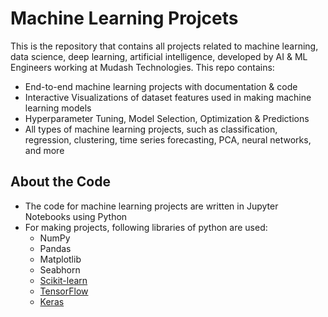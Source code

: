 # Machine Learning Projcets
This is the repository that contains all projects related to machine learning, data science, deep learning, artificial intelligence, developed by AI &amp; ML Engineers working at Mudash Technologies. This repo contains:
- End-to-end machine learning projects with documentation & code
- Interactive Visualizations of dataset features used in making machine learning models
- Hyperparameter Tuning, Model Selection, Optimization & Predictions
- All types of machine learning projects, such as classification, regression, clustering, time series forecasting, PCA, neural networks, and more

## About the Code
- The code for machine learning projects are written in Jupyter Notebooks using Python
- For making projects, following libraries of python are used:
  - NumPy 
  - Pandas
  - Matplotlib
  - Seabhorn
  - <a href="https://www.scikit-learn.org">Scikit-learn</a>
  - <a href="https://www.tensorflow.org">TensorFlow</a>
  - <a href="https://www.keras.io">Keras</a>
